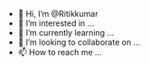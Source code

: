 - 👋 Hi, I’m @Ritikkumar
- 👀 I’m interested in ...
- 🌱 I’m currently learning ...
- 💞️ I’m looking to collaborate on ...
- 📫 How to reach me ...

<!---
Ritikkumar/Ritikkumaris a ✨ special ✨ repository because its `README.md` (this file) appears on your GitHub profile.
You can click the Preview link to take a look at your changes.
--->
